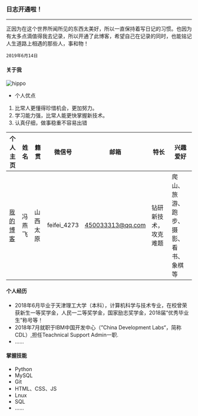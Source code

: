 ### 日志开通啦！
---
正因为在这个世界所闻所见的东西太美好，所以一直保持着写日记的习惯。也因为有太多点滴值得我去记录，所以开通了此博客，希望自己在记录的同时，也能铭记人生道路上相遇的那些人，事和物！
```
2019年6月14日
```
#### 关于我

![hippo](http://ww4.sinaimg.cn/large/006tNc79ly1g48rg8dthfj30u01454qp.jpg)


+ 个人优点
1. 比常人更懂得珍惜机会，更加努力。
2. 学习能力强，比常人能更快掌握新技术。
3. 认真仔细，做事稳重不容易出错


| 个人主页 | 姓名 | 籍贯 | 微信号 | 邮箱 | 特长 | 兴趣爱好 |
| ------------- | ------------ |------------ |------------ |------------ |------------ |------------ |
| <a href="https://hippo00.github.io/vueblog/" target="_blank">我的博客</a>  | 冯燕飞 | 山西太原 |feifei_4273|450033313@qq.com| 钻研新技术，攻克难题 | 爬山、旅游、跑步、摄影、看书、象棋等 |

#### 个人经历

+ 2018年6月毕业于天津理工大学（本科），计算机科学与技术专业，在校曾荣获新生一等奖学金，人民一二等奖学金，国家励志奖学金，2018届“优秀毕业生”称号等！
+ 2018年7月就职于IBM中国开发中心（”China Development Labs“，简称CDL）,担任Teachnical Support Admin一职.
+ ......

#### 掌握技能

+ Python
+ MySQL
+ Git
+ HTML、CSS、JS
+ Lnux
+ SQL
+ ......
